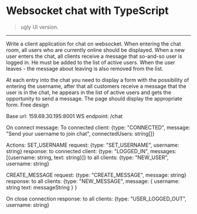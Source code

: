 # Websocket chat with TypeScript

> ugly UI version.

---

Write a client application for chat on websocket. When entering the chat room, all users who are currently online should be displayed. When a new user enters the chat, all clients receive a message that so-and-so user is logged in. He must be added to the list of active users. When the user leaves - the message about leaving is also removed from the list.

At each entry into the chat you need to display a form with the possibility of entering the username, after that all customers receive a message that the user is in the chat, he appears in the list of active users and gets the opportunity to send a message. The page should display the appropriate form. Free design

Base url: 159.69.30.195:8001
WS endpoint: /chat

On connect message:
To connected client: {type: "CONNECTED", message: "Send your username to join chat", connectedUsers: string[]}

Actions:
SET_USERNAME
request: {type: "SET_USERNAME", username: string}
response: 
to connected client: {type: "LOGGED_IN", messages: [{username: string, text: string}]}
to all clients: {type: "NEW_USER", username: string}

CREATE_MESSAGE
request: {type: "CREATE_MESSAGE", message: string}
response:
to all clients: {type: "NEW_MESSAGE", message: {
                username: string
                text: messageString
              }
            }

On close connection
response:
to all clients: {type: "USER_LOGGED_OUT", username: string}